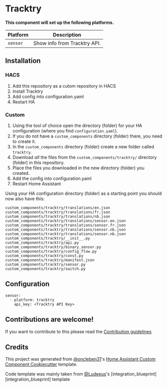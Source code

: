 # Tracktry


**This component will set up the following platforms.**

| Platform        | Description                                                               |
| --------------- | ------------------------------------------------------------------------- |
| `sensor`        | Show info from Tracktry API. |


## Installation

### HACS
1. Add this repository as a cutom repository in HACS
2. Install Tracktry
3. Add config into configuration.yaml
4. Restart HA

### Custom

1. Using the tool of choice open the directory (folder) for your HA configuration (where you find `configuration.yaml`).
2. If you do not have a `custom_components` directory (folder) there, you need to create it.
3. In the `custom_components` directory (folder) create a new folder called `tracktry`.
4. Download _all_ the files from the `custom_components/tracktry/` directory (folder) in this repository.
5. Place the files you downloaded in the new directory (folder) you created.
6. Add the config into configuration.yaml
7. Restart Home Assistant

Using your HA configuration directory (folder) as a starting point you should now also have this:

```text
custom_components/tracktry/translations/en.json
custom_components/tracktry/translations/fr.json
custom_components/tracktry/translations/nb.json
custom_components/tracktry/translations/sensor.en.json
custom_components/tracktry/translations/sensor.fr.json
custom_components/tracktry/translations/sensor.nb.json
custom_components/tracktry/translations/sensor.nb.json
custom_components/tracktry/__init__.py
custom_components/tracktry/api.py
custom_components/tracktry/binary_sensor.py
custom_components/tracktry/config_flow.py
custom_components/tracktry/const.py
custom_components/tracktry/manifest.json
custom_components/tracktry/sensor.py
custom_components/tracktry/switch.py
```

## Configuration

```
sensor:
  - platform: tracktry
    api_key: <Tracktry API Key>
```

## Contributions are welcome!

If you want to contribute to this please read the [Contribution guidelines](CONTRIBUTING.md)

## Credits

This project was generated from [@oncleben31](https://github.com/oncleben31)'s [Home Assistant Custom Component Cookiecutter](https://github.com/oncleben31/cookiecutter-homeassistant-custom-component) template.

Code template was mainly taken from [@Ludeeus](https://github.com/ludeeus)'s [integration_blueprint][integration_blueprint] template


